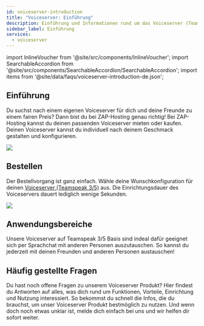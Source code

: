 ```yaml
---
id: voiceserver-introduction
title: "Voiceserver: Einführung"
description: Einführung und Informationen rund um das Voiceserver (Teamspeak 3/5) Produkt von ZAP-Hosting - ZAP-Hosting.com Dokumentation
sidebar_label: Einführung
services:
  - voiceserver
---
```


import InlineVoucher from '@site/src/components/InlineVoucher';
import SearchableAccordion from '@site/src/components/SearchableAccordion/SearchableAccordion';
import items from '@site/data/faqs/voiceserver-introduction-de.json';

## Einführung
Du suchst nach einem eigenen Voiceserver für dich und deine Freunde zu einem fairen Preis? Dann bist du bei ZAP-Hosting genau richtig! Bei ZAP-Hosting kannst du deinen passenden Voiceserver mieten oder kaufen. Deinen Voiceserver kannst du individuell nach deinem Geschmack gestalten und konfigurieren. 

![](https://screensaver01.zap-hosting.com/index.php/s/jHSGfxr8q2434er/preview)

<InlineVoucher />

## Bestellen
Der Bestellvorgang ist ganz einfach. Wähle deine Wunschkonfiguration für deinen [Voiceserver (Teamspeak 3/5)](https://zap-hosting.com/de/shop/product/teamspeak3-server/) aus. Die Einrichtungsdauer des Voiceservers dauert lediglich wenige Sekunden. 

![](https://screensaver01.zap-hosting.com/index.php/s/JiNjiy68Gc6cj6w/preview)

## Anwendungsbereiche
Unsere Voiceserver auf Teamspeak 3/5 Basis sind indeal dafür geeignet sich per Sprachchat mit anderen Personen auszutauschen. So kannst du jederzeit mit deinen Freunden und anderen Personen austauschen!

## Häufig gestellte Fragen
Du hast noch offene Fragen zu unserem Voiceserver Produkt? Hier findest du Antworten auf alles, was dich rund um Funktionen, Vorteile, Einrichtung und Nutzung interessiert. So bekommst du schnell die Infos, die du brauchst, um unser Voiceserver Produkt bestmöglich zu nutzen. Und wenn doch noch etwas unklar ist, melde dich einfach bei uns und wir helfen dir sofort weiter.
<SearchableAccordion items={items} />

<InlineVoucher />

